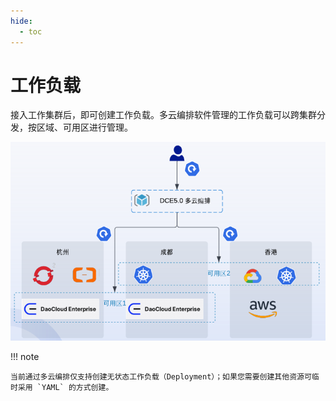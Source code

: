 ```yaml
---
hide:
  - toc
---
```


# 工作负载

接入工作集群后，即可创建工作负载。多云编排软件管理的工作负载可以跨集群分发，按区域、可用区进行管理。

![workload](../images/workload01.png)

!!! note

    当前通过多云编排仅支持创建无状态工作负载（Deployment）；如果您需要创建其他资源可临时采用 `YAML` 的方式创建。

